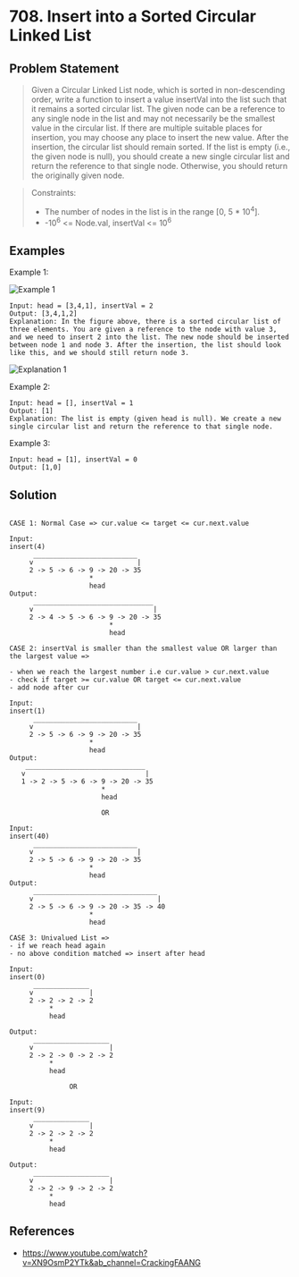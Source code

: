 # 708. Insert into a Sorted Circular Linked List

## Problem Statement

> Given a Circular Linked List node, which is sorted in non-descending order, write a function to insert a value insertVal into the list such that it remains a sorted circular list. The given node can be a reference to any single node in the list and may not necessarily be the smallest value in the circular list.
> If there are multiple suitable places for insertion, you may choose any place to insert the new value. After the insertion, the circular list should remain sorted.
> If the list is empty (i.e., the given node is null), you should create a new single circular list and return the reference to that single node. Otherwise, you should return the originally given node.

> Constraints:
>
> - The number of nodes in the list is in the range [0, 5 \* 10<sup>4</sup>].
> - -10<sup>6</sup> <= Node.val, insertVal <= 10<sup>6</sup>

## Examples

Example 1:

![Example 1](https://assets.leetcode.com/uploads/2019/01/19/example_1_before_65p.jpg)

```
Input: head = [3,4,1], insertVal = 2
Output: [3,4,1,2]
Explanation: In the figure above, there is a sorted circular list of three elements. You are given a reference to the node with value 3, and we need to insert 2 into the list. The new node should be inserted between node 1 and node 3. After the insertion, the list should look like this, and we should still return node 3.
```

![Explanation 1](https://assets.leetcode.com/uploads/2019/01/19/example_1_after_65p.jpg)

Example 2:

```
Input: head = [], insertVal = 1
Output: [1]
Explanation: The list is empty (given head is null). We create a new single circular list and return the reference to that single node.
```

Example 3:

```
Input: head = [1], insertVal = 0
Output: [1,0]
```

## Solution

```

CASE 1: Normal Case => cur.value <= target <= cur.next.value

Input:
insert(4)
      __________________________
     v                          |
     2 -> 5 -> 6 -> 9 -> 20 -> 35
                    *
                    head
Output:
      ______________________________
     v                              |
     2 -> 4 -> 5 -> 6 -> 9 -> 20 -> 35
                         *
                         head
```

```
CASE 2: insertVal is smaller than the smallest value OR larger than the largest value =>

- when we reach the largest number i.e cur.value > cur.next.value
- check if target >= cur.value OR target <= cur.next.value
- add node after cur

Input:
insert(1)
      __________________________
     v                          |
     2 -> 5 -> 6 -> 9 -> 20 -> 35
                    *
                    head
Output:
    ______________________________
   v                              |
   1 -> 2 -> 5 -> 6 -> 9 -> 20 -> 35
                       *
                       head

                       OR

Input:
insert(40)
      __________________________
     v                          |
     2 -> 5 -> 6 -> 9 -> 20 -> 35
                    *
                    head
Output:
      _______________________________
     v                               |
     2 -> 5 -> 6 -> 9 -> 20 -> 35 -> 40
                    *
                    head
```

```
CASE 3: Univalued List =>
- if we reach head again
- no above condition matched => insert after head

Input:
insert(0)
      ______________
     v              |
     2 -> 2 -> 2 -> 2
          *
          head

Output:
      ___________________
     v                   |
     2 -> 2 -> 0 -> 2 -> 2
          *
          head

               OR

Input:
insert(9)
      ______________
     v              |
     2 -> 2 -> 2 -> 2
          *
          head

Output:
      ___________________
     v                   |
     2 -> 2 -> 9 -> 2 -> 2
          *
          head
```

## References

- https://www.youtube.com/watch?v=XN9OsmP2YTk&ab_channel=CrackingFAANG
